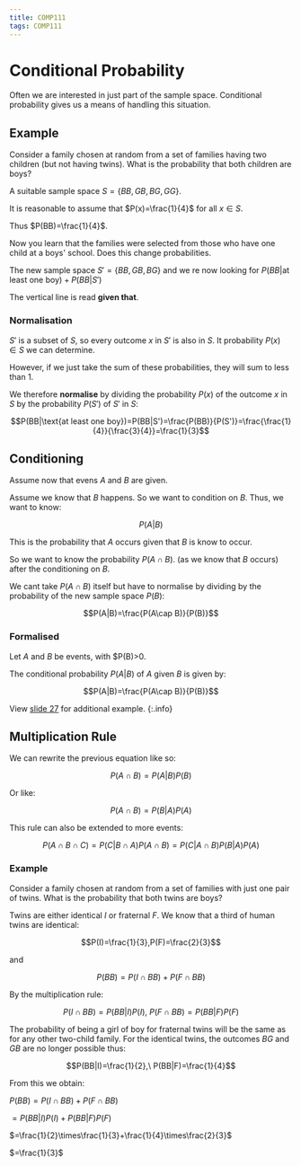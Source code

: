 ```yaml
---
title: COMP111
tags: COMP111
---
```

# Conditional Probability
Often we are interested in just part of the sample space. Conditional probability gives us a means of handling this situation.

## Example
Consider a family chosen at random from a set of families having two children (but not having twins). What is the probability that both children are boys?

A suitable sample space $S=\{BB,GB,BG,GG\}$.

It is reasonable to assume that $P(x)=\frac{1}{4}$ for all $x\in S$.

Thus $P(BB)=\frac{1}{4}$.

Now you learn that the families were selected from those who have one child at a boys' school. Does this change probabilities.

The new sample space $S'=\{BB,GB,BG\}$ and we re now looking for $P(BB|\text{at least one boy})+P(BB|S')$

The vertical line is read **given that**.

### Normalisation
$S'$ is a subset of $S$, so every outcome $x$ in $S'$ is also in $S$. It probability $P(x)\in S$ we can determine.

However, if we just take the sum of these probabilities, they will sum to less than 1. 

We therefore **normalise** by dividing the probability $P(x)$ of the outcome $x$ in $S$ by the probability $P(S')$ of $S'$ in $S$:

$$P(BB|\text{at least one boy})=P(BB|S')=\frac{P(BB)}{P(S')}=\frac{\frac{1}{4}}{\frac{3}{4}}=\frac{1}{3}$$

## Conditioning
Assume now that evens $A$ and $B$ are given.

Assume we know that $B$ happens. So we want to condition on $B$. Thus, we want to know:

$$P(A|B)$$

This is the probability that $A$ occurs given that $B$ is know to occur.

So we want to know the probability $P(A\cap B)$. (as we know that $B$ occurs) after the conditioning on $B$.

We cant take $P(A\cap B)$ itself but have to normalise by dividing by the probability of the new sample space $P(B)$:

$$P(A|B)=\frac{P(A\cap B)}{P(B)}$$

### Formalised
Let $A$ and $B$ be events, with $P(B)>0.

The conditional probability $P(A|B)$ of $A$ given $B$ is given by: 

$$P(A|B)=\frac{P(A\cap B)}{P(B)}$$

View [slide 27](COMP111201119.pdf) for additional example.
{:.info}

## Multiplication Rule
We can rewrite the previous equation like so:

$$P(A\cap B)=P(A|B)P(B)$$

Or like:

$$P(A\cap B)=P(B|A)P(A)$$

This rule can also be extended to more events:

$$P(A\cap B\cap C)=P(C|B\cap A)P(A\cap B)=P(C|A\cap B)P(B|A)P(A)$$

### Example
Consider a family chosen at random from a set of families with just one pair of twins. What is the probability that both twins are boys?

Twins  are either identical $I$ or fraternal $F$. We know that a third of human twins are identical:

$$P(I)=\frac{1}{3},P(F)=\frac{2}{3}$$

and 

$$P(BB)=P(I\cap BB) + P(F\cap BB)$$

By the multiplication rule:

$$P(I\cap BB)= P(BB|I)P(I),\ P(F\cap BB) = P(BB|F)P(F)$$

The probability of being a girl of boy for fraternal twins will be the same as for any other two-child family. For the identical twins, the outcomes $BG$ and $GB$ are no longer possible thus:

$$P(BB|I)=\frac{1}{2},\ P(BB|F)=\frac{1}{4}$$

From this we obtain:

$P(BB)=P(I\cap BB) + P(F\cap BB)$

$=P(BB|I)P(I)+ P(BB|F)P(F)$

$=\frac{1}{2}\times\frac{1}{3}+\frac{1}{4}\times\frac{2}{3}$

$=\frac{1}{3}$